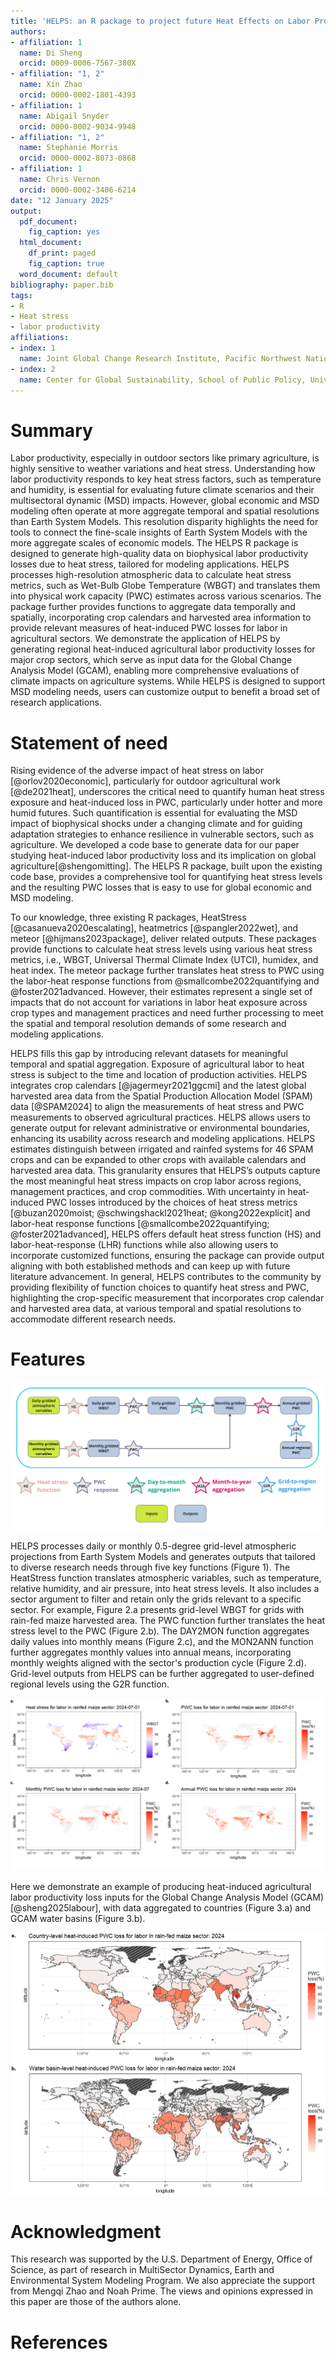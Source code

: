```yaml
---
title: 'HELPS: an R package to project future Heat Effects on Labor Productivity by Sector'
authors:
- affiliation: 1
  name: Di Sheng
  orcid: 0009-0006-7567-380X
- affiliation: "1, 2"
  name: Xin Zhao
  orcid: 0000-0002-1801-4393
- affiliation: 1
  name: Abigail Snyder
  orcid: 0000-0002-9034-9948
- affiliation: "1, 2"
  name: Stephanie Morris
  orcid: 0000-0002-8073-0868
- affiliation: 1
  name: Chris Vernon
  orcid: 0000-0002-3406-6214
date: "12 January 2025"
output:
  pdf_document:
    fig_caption: yes
  html_document:
    df_print: paged
    fig_caption: true
  word_document: default
bibliography: paper.bib
tags:
- R
- Heat stress
- labor productivity
affiliations:
- index: 1
  name: Joint Global Change Research Institute, Pacific Northwest National Laboratory, College Park, MD, USA
- index: 2
  name: Center for Global Sustainability, School of Public Policy, University of Maryland, College Park, MD, USA
---
```


# Summary

Labor productivity, especially in outdoor sectors like primary agriculture, is highly sensitive to weather variations and heat stress. Understanding how labor productivity responds to key heat stress factors, such as temperature and humidity, is essential for evaluating future climate scenarios and their multisectoral dynamic (MSD) impacts. However, global economic and MSD modeling often operate at more aggregate temporal and spatial resolutions than Earth System Models. This resolution disparity highlights the need for tools to connect the fine-scale insights of Earth System Models with the more aggregate scales of economic models. The HELPS R package is designed to generate high-quality data on biophysical labor productivity losses due to heat stress, tailored for modeling applications. HELPS processes high-resolution atmospheric data to calculate heat stress metrics, such as Wet-Bulb Globe Temperature (WBGT) and translates them into physical work capacity (PWC) estimates across various scenarios. The package further provides functions to aggregate data temporally and spatially, incorporating crop calendars and harvested area information to provide relevant measures of heat-induced PWC losses for labor in agricultural sectors. We demonstrate the application of HELPS by generating regional heat-induced agricultural labor productivity losses for major crop sectors, which serve as input data for the Global Change Analysis Model (GCAM), enabling more comprehensive evaluations of climate impacts on agriculture systems. While HELPS is designed to support MSD modeling needs, users can customize output to benefit a broad set of research applications.

# Statement of need

Rising evidence of the adverse impact of heat stress on labor [@orlov2020economic], particularly for outdoor agricultural work [@de2021heat], underscores the critical need to quantify human heat stress exposure and heat-induced loss in PWC, particularly under hotter and more humid futures. Such quantification is essential for evaluating the MSD impact of biophysical shocks under a changing climate and for guiding adaptation strategies to enhance resilience in vulnerable sectors, such as agriculture. We developed a code base to generate data for our paper studying heat-induced labor productivity loss and its implication on global agriculture[@shengomitting]. The HELPS R package, built upon the existing code base, provides a comprehensive tool for quantifying heat stress levels and the resulting PWC losses that is easy to use for global economic and MSD modeling.

To our knowledge, three existing R packages, HeatStress [@casanueva2020escalating], heatmetrics [@spangler2022wet], and meteor [@hijmans2023package], deliver related outputs. These packages provide functions to calculate heat stress levels using various heat stress metrics, i.e., WBGT, Universal Thermal Climate Index (UTCI), humidex, and heat index. The meteor package further translates heat stress to PWC using the labor-heat response functions from @smallcombe2022quantifying and @foster2021advanced. However, their estimates represent a single set of impacts that do not account for variations in labor heat exposure across crop types and management practices and need further processing to meet the spatial and temporal resolution demands of some research and modeling applications.

HELPS fills this gap by introducing relevant datasets for meaningful temporal and spatial aggregation. Exposure of agricultural labor to heat stress is subject to the time and location of production activities. HELPS integrates crop calendars [@jagermeyr2021ggcmi] and the latest global harvested area data from the Spatial Production Allocation Model (SPAM) data [@SPAM2024] to align the measurements of heat stress and PWC measurements to observed agricultural practices. HELPS allows users to generate output for relevant administrative or environmental boundaries, enhancing its usability across research and modeling applications. HELPS estimates distinguish between irrigated and rainfed systems for 46 SPAM crops and can be expanded to other crops with available calendars and harvested area data. This granularity ensures that HELPS’s outputs capture the most meaningful heat stress impacts on crop labor across regions, management practices, and crop commodities. With uncertainty in heat-induced PWC losses introduced by the choices of heat stress metrics [@buzan2020moist; @schwingshackl2021heat; @kong2022explicit] and labor-heat response functions [@smallcombe2022quantifying; @foster2021advanced], HELPS offers default heat stress function (HS) and labor-heat-response (LHR) functions while also allowing users to incorporate customized functions, ensuring the package can provide output aligning with both established methods and can keep up with future literature advancement. In general, HELPS contributes to the community by providing flexibility of function choices to quantify heat stress and PWC, highlighting the crop-specific measurement that incorporates crop calendar and harvested area data, at various temporal and spatial resolutions to accommodate different research needs.

# Features

![HELPS package schematic. HELPS processes daily and monthly input data at 0.5-degree grid resolution. Stars denote package functions.](Schematic.jpg)

HELPS processes daily or monthly 0.5-degree grid-level atmospheric projections from Earth System Models and generates outputs that tailored to diverse research needs through five key functions (Figure 1). The HeatStress function translates atmospheric variables, such as temperature, relative humidity, and air pressure, into heat stress levels. It also includes a sector argument to filter and retain only the grids relevant to a specific sector. For example, Figure 2.a presents grid-level WBGT for grids with rain-fed maize harvested area. The PWC function further translates the heat stress level to the PWC (Figure 2.b). The DAY2MON function aggregates daily values into monthly means (Figure 2.c), and the MON2ANN function further aggregates monthly values into annual means, incorporating monthly weights aligned with the sector's production cycle (Figure 2.d). Grid-level outputs from HELPS can be further aggregated to user-defined regional levels using the G2R function.

![Example plots of outputs from the HELPS package. (a) daily grid-level WBGT for rain-fed maize labor on 2024-07-01. When WBGT is greater than 25 degrees, human physical work capacity (PWC) starts to decrease WBGT = 25 is in grey, above 25 is in red, and below 25 is in purple; (b-d) grid-level heat-induced PWC loss for rain-fed maize labor, at daily (b), monthly (c), and annual (d) levels. Grids shown in panels b-d are grids with rain-fed maize harvested area.](Figure2.jpg)

Here we demonstrate an example of producing heat-induced agricultural labor productivity loss inputs for the Global Change Analysis Model (GCAM) [@sheng2025labour], with data aggregated to countries (Figure 3.a) and GCAM water basins (Figure 3.b).

![Spatial aggregation of HELPS output. (a) aggregated to country level; (b) aggregated to GCAM regional water basin level. Striped areas indicate NA values, representing regions with no rain-fed maize harvested area.](Figure3.jpg)

# Acknowledgment

This research was supported by the U.S. Department of Energy, Office of Science, as part of research in MultiSector Dynamics, Earth and Environmental System Modeling Program. We also appreciate the support from Mengqi Zhao and Noah Prime. The views and opinions expressed in this paper are those of the authors alone.

# References
